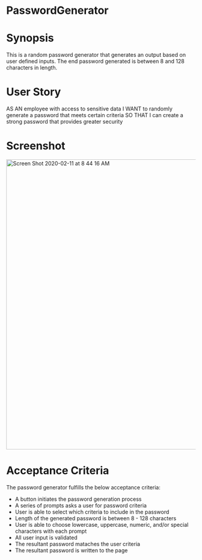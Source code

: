 # PasswordGenerator

# Synopsis
This is a random password generator that generates an output based on user defined inputs. The end password generated is between 8 and 128 characters in length. 

# User Story
AS AN employee with access to sensitive data
I WANT to randomly generate a password that meets certain criteria
SO THAT I can create a strong password that provides greater security


# Screenshot 
<img width="769" alt="Screen Shot 2020-02-11 at 8 44 16 AM" src="https://user-images.githubusercontent.com/56641651/74241794-ba2ec500-4caa-11ea-9221-ee0a7684e86b.png">

# Acceptance Criteria 
The password generator fulfills the below acceptance criteria: 

* A button initiates the password generation process
* A series of prompts asks a user for password criteria
* User is able to select which criteria to include in the password
* Length of the generated password is between 8 - 128 characters
* User is able to choose lowercase, uppercase, numeric, and/or special characters with each prompt 
* All user input is validated
* The resultant password mataches the user criteria 
* The resultant password is written to the page 

